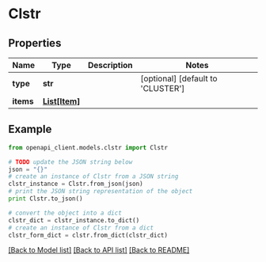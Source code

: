 # Clstr


## Properties

Name | Type | Description | Notes
------------ | ------------- | ------------- | -------------
**type** | **str** |  | [optional] [default to 'CLUSTER']
**items** | [**List[Item]**](Item.md) |  | 

## Example

```python
from openapi_client.models.clstr import Clstr

# TODO update the JSON string below
json = "{}"
# create an instance of Clstr from a JSON string
clstr_instance = Clstr.from_json(json)
# print the JSON string representation of the object
print Clstr.to_json()

# convert the object into a dict
clstr_dict = clstr_instance.to_dict()
# create an instance of Clstr from a dict
clstr_form_dict = clstr.from_dict(clstr_dict)
```
[[Back to Model list]](../README.md#documentation-for-models) [[Back to API list]](../README.md#documentation-for-api-endpoints) [[Back to README]](../README.md)


